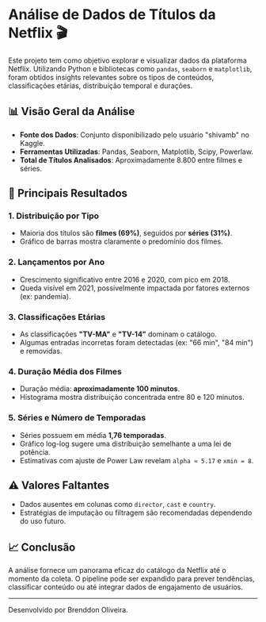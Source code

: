 <!-- # Project: Data analysis of the movies and tv shows Netflix

This project reads, processes, categorizes, normalizes, groups, and analyzes movies and TV shows from Netflix's streaming service.

## Datasets
The data of this project was downloaded using the [https://www.kaggle.com/datasets/shivamb/netflix-shows](https://www.kaggle.com/datasets/shivamb/netflix-shows) dataset from kaggle.

## Tools
- Python
- Pandas
- NumPy
- SQLite (optional)
- Seaborn / Matplotlib

## Goals
- Demonstrate data cleaning and manipulation in a real project
- Produce views and insights with public data

## How to run
```bash
pip install -r requirements.txt
python src/processamento.py
 -->

# Análise de Dados de Títulos da Netflix 🎬

Este projeto tem como objetivo explorar e visualizar dados da plataforma Netflix. Utilizando Python e bibliotecas como `pandas`, `seaborn` e `matplotlib`, foram obtidos insights relevantes sobre os tipos de conteúdos, classificações etárias, distribuição temporal e durações.

## 📊 Visão Geral da Análise

- **Fonte dos Dados**: Conjunto disponibilizado pelo usuário "shivamb" no Kaggle.
- **Ferramentas Utilizadas**: Pandas, Seaborn, Matplotlib, Scipy, Powerlaw.
- **Total de Títulos Analisados**: Aproximadamente 8.800 entre filmes e séries.

## 📌 Principais Resultados

### 1. Distribuição por Tipo
- Maioria dos títulos são **filmes (69%)**, seguidos por **séries (31%)**.
- Gráfico de barras mostra claramente o predomínio dos filmes.

### 2. Lançamentos por Ano
- Crescimento significativo entre 2016 e 2020, com pico em 2018.
- Queda visível em 2021, possivelmente impactada por fatores externos (ex: pandemia).

### 3. Classificações Etárias
- As classificações **"TV-MA"** e **"TV-14"** dominam o catálogo.
- Algumas entradas incorretas foram detectadas (ex: "66 min", "84 min") e removidas.

### 4. Duração Média dos Filmes
- Duração média: **aproximadamente 100 minutos**.
- Histograma mostra distribuição concentrada entre 80 e 120 minutos.

### 5. Séries e Número de Temporadas
- Séries possuem em média **1,76 temporadas**.
- Gráfico log-log sugere uma distribuição semelhante a uma lei de potência.
- Estimativas com ajuste de Power Law revelam `alpha ≈ 5.17` e `xmin = 8`.

## ⚠️ Valores Faltantes
- Dados ausentes em colunas como `director`, `cast` e `country`.
- Estratégias de imputação ou filtragem são recomendadas dependendo do uso futuro.

## 📈 Conclusão
A análise fornece um panorama eficaz do catálogo da Netflix até o momento da coleta. O pipeline pode ser expandido para prever tendências, classificar conteúdo ou até integrar dados de engajamento de usuários.

---

Desenvolvido por Brenddon Oliveira.


